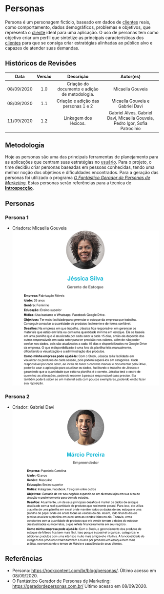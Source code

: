 # Personas

Persona é um personagem fictício, baseado em dados de [clientes](Modeling/objeto?id=usuário) reais, como comportamento, dados demográficos, problemas e objetivos, que representa o [cliente](Modeling/objeto?id=usuário) ideal para uma aplicação. O uso de personas tem como objetivo criar um perfil que sintetize as principais características dos [clientes](Modeling/objeto?id=usuário) para que se consiga criar estratégias alinhadas ao público alvo e capazes de atender suas demandas.

## Históricos de Revisões

|    Data    | Versão |                          Descrição                           |  Autor(es)   |
| :--------: | :----: | :----------------------------------------------------------: | :----------: |
| 08/09/2020 |  1.0   | Criação do documento e adição de metodologia. | Micaella Gouveia |
| 08/09/2020 |  1.1   | Criação e adição das personas 1 e 2 | Micaella Gouveia e Gabriel Davi |
| 11/09/2020 |  1.2   |  Linkagem dos léxicos. | Gabriel Alves, Gabriel Davi, Micaella Gouveia, Pedro Igor, Sofia Patrocínio |

## Metodologia
Hoje as personas são uma das principais ferramentas de planejamento para as aplicações que centram suas estratégias no [usuário](Modeling/objeto?id=usuário). Para o projeto, o time decidiu criar personas baseadas em pessoas conhecidas, tendo uma melhor noção dos objetivos e dificuldades encontrados. Para a geração das personas foi utilizado o programa [*O Fantástico Gerador de Personas de Marketing*](https://geradordepersonas.com.br/).
Estas personas serão referências para a técnica de [**Introspecção**](Elicitation/Introspeccao.md).

## Personas

### Persona 1
* Criadora: Micaella Gouveia
![persona 1](../assets/img/personas/persona1.png)

### Persona 2
* Criador: Gabriel Davi
![persona 2](../assets/img/personas/persona2.png)



## Referências
* Persona: <https://rockcontent.com/br/blog/personas/>. Último acesso em 08/09/2020.
* O Fantástico Gerador de Personas de Marketing: <https://geradordepersonas.com.br/> Último acesso em 08/09/2020.